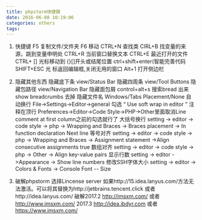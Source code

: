 ```yaml
---
title: phpstorm快捷键
date: 2016-06-08 10:19:06
categories: others
tags:
---
```

1. 快捷键
F5   复制文件/文件夹
F6   移动
CTRL+N   查找类
CIRL+B   找变量的来源，跳到变量申明处
CTRL+R   当前窗口替换文本
CTRL+E   最近打开的文件
CTRL+ []   光标移动到 {}[]开头或结尾位置
ctrl+shift+enter(智能完善代码
SHIFT+ESC  光 标返回编辑框,关闭无用的窗口
Alt+1 打开侧边栏
2. 隐藏其他东西
隐藏底下条 view/Status Bar
隐藏四周条 view/Tool Buttons
隐藏包路径 view/Navigation Bar
隐藏面包屑 control+alt+s 搜索bread 出来 show breadcrumbs 去掉
隐藏文件名 Windows/Tabs Placement/None
自动换行   File->Settings->Editor->general 勾选 “ Use soft wrap in editor ”
注释在顶行 Preferences->Editor->Code Style->PHP->Other里面取消Line comment at first column之前的勾选就行了
大括号换行 setting -> editor -> code style -> php -> Wrapping and Braces -> Braces placement -> In function declaration Next line
等号对齐  setting -> editor -> code style -> php -> Wrapping and Braces -> Assignment statement ->Align consecutive assignments	true
数组对齐  setting -> editor -> code style -> php -> Other -> Align key-value pairs
显示行数  setting -> editor ->Appearance -> Show line numbers
修改SSH字体大小 setting -> editor -> Colors & Fonts -> Console Font -- Size

3. 破解phpstorm
选择Lincense server
如果http://15.idea.lanyus.com/方法无法激活。可以将其替换为http://jetbrains.tencent.click
或者http://idea.lanyus.com/
破解2017.2 http://imsxm.com/ 或者 http://www.imsxm.com/
2017.3 http://idea.ibdyr.com  或者 https://www.imsxm.com/
